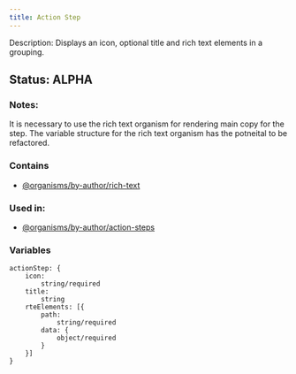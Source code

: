 ```yaml
---
title: Action Step
---
```

Description: Displays an icon, optional title and rich text elements in a grouping. 
## Status: ALPHA
### Notes:
It is necessary to use the rich text organism for rendering main copy for the step. The variable structure for the rich text organism has the potneital to be refactored.
### Contains
- [@organisms/by-author/rich-text](/?p=organisms-rich-text)
### Used in:
- [@organisms/by-author/action-steps](/?p=organisms-action-steps)
### Variables
~~~
actionStep: {
    icon:
        string/required
    title:
        string
    rteElements: [{
        path:
            string/required
        data: {
            object/required
        }
    }]
}
~~~
